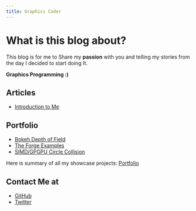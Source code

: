```yaml
---
title: Graphics Coder
---
```


# What is this blog about?
This blog is for me to Share my **passion** with you and telling my stories from the day I decided to start doing It.

**Graphics Programming :)**

## Articles
- [Introduction to Me](/Introduction)

## Portfolio
 + [Bokeh Depth of Field](/Bokeh)
 + [The Forge Examples](/TheForgeExamples)
 + [SIMD/GPGPU Circle Collision](https://github.com/Erfan-Ahmadi/CircleCollision)

Here is summary of all my showcase projects: [Portfolio](/Portfolio)

## Contact Me at
- [GitHub](https://github.com/Erfan-Ahmadi)
- [Twitter](https://twitter.com/ahmadierfan999)
